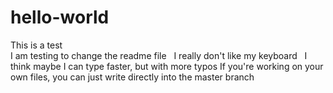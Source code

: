 # hello-world
This is a test  
I am testing to change the readme file  
I really don't like my keyboard  
I think maybe I can type faster, but with more typos
If you're working on your own files, you can just write directly into the master branch
